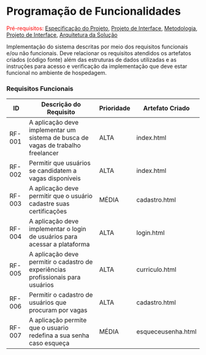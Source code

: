 # Programação de Funcionalidades

<span style="color:red">Pré-requisitos: <a href="2-Especificação do Projeto.md"> Especificação do Projeto</a></span>, <a href="3-Projeto de Interface.md"> Projeto de Interface</a>, <a href="4-Metodologia.md"> Metodologia</a>, <a href="3-Projeto de Interface.md"> Projeto de Interface</a>, <a href="5-Arquitetura da Solução.md"> Arquitetura da Solução</a>

Implementação do sistema descritas por meio dos requisitos funcionais e/ou não funcionais. Deve relacionar os requisitos atendidos os artefatos criados (código fonte) além das estruturas de dados utilizadas e as instruções para acesso e verificação da implementação que deve estar funcional no ambiente de hospedagem.

### Requisitos Funcionais

|ID    | Descrição do Requisito | Prioridade | Artefato Criado |
|------|------------------------|------------|-----------------|
|RF-001| A aplicação deve implementar um sistema de busca de vagas de trabalho freelancer   | ALTA | index.html
|RF-002| Permitir que usuários se candidatem a vagas disponíveis   | ALTA | index.html
|RF-003| A aplicação deve permitir que o usuário cadastre suas certificações | MÉDIA |  cadastro.html
|RF-004| A aplicação deve implementar o login de usuários para acessar a plataforma  | ALTA | login.html
|RF-005| A aplicação deve permitir o cadastro de experiências profissionais para usuários | ALTA | curriculo.html
|RF-006| Permitir o cadastro de usuários que procuram por vagas| ALTA | cadastro.html
|RF-007| A aplicação permite que o usuario redefina a sua senha caso esqueça | MÉDIA | esqueceusenha.html




